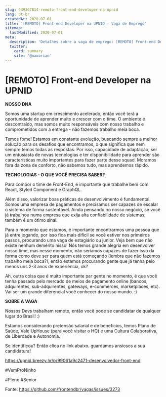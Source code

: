 ```yaml
---
slug: 649367814-remoto-front-end-developer-na-upnid
lang: pt-br
createdAt: 2020-07-01
title: '[REMOTO] Front-end Developer na UPNID - Vaga de Emprego'
sitemap:
  lastModified: 2020-07-01
meta:
  description: 'Detalhes sobre a vaga de emprego: [REMOTO] Front-end Developer na UPNID'
  twitter:
    card: summary
    site: '@nawarian'
---
```


# [REMOTO] Front-end Developer na UPNID

**NOSSO DNA**

Somos uma startup em crescimento acelerado, então você terá a oportunidade de aprender muito e crescer com o time. O ambiente é descontraído, mas somos muito responsáveis com nosso trabalho e comprometidos com a entrega - não fazemos trabalho meia boca.

Temos fome! Estamos em constante evolução, buscando sempre a melhor solução para os desafios que encontramos, o que significa que nem sempre temos todas as respostas. Por isso, capacidade de adaptação, ser um entusiasta de novas tecnologias e ter disponibilidade para aprender são características muito importantes para fazer parte desse squad. Moramos fora da zona de conforto, não sabemos tudo, mas aprendemos rápido.

**TECNOLOGIAS - O QUE VOCÊ PRECISA SABER?**

Para compor o time de Front-End, é importante que trabalhe bem com React, Styled Component e GraphQL.

Além disso, valorizar boas práticas de desenvolvimento é fundamental. Somos uma empresa de pagamentos e precisamos ser capazes de escalar o sistema de forma sustentável. Ainda pensando no nosso negócio, se você já trabalhou numa empresa que exija alta confiabilidade de sistemas, também é um ótimo sinal.

Para o momento que estamos, é importante encontrarmos uma pessoa que já entre jogando, por isso fica mais dificil se você estiver nos primeiros passos, procurando uma vaga de estagiário ou junior. Veja bem que não existe nenhum demérito nisso! Nós temos grande alegria em desenvolver nosso time, mas nesse momento, não seríamos capazes de fazer isso da forma como deve ser para quem está começando (lembra que não fazemos trabalho meia boca?), então estamos procurando gente que já tenha pelo menos uns 2-3 anos de experiência, ok?

Ah, outra coisa que é muito importante par gente no momento, é que você tenha passado pelo mercado de meios de pagamento online (bancos, adquirentes, sub-adquirentes, gateways, e-commerces, marketplaces, etc). Vai ser um grande diferencial você conhecer do nosso mundo. :)

**SOBRE A VAGA**

Nossos Devs trabalham remoto, então você pode se candidatar de qualquer lugar do Brasil! :)

Estamos considerando pretensão salarial e de benefícios, temos Plano de Saúde, Vale UpHouse (para você visitar o HQ) e uma Cultura Colaborativa, de Liberdade e Autonomia.

Se identificou? Então clica no link abaixo. guardamos ansiosos a sua candidatura!

https://upnid.breezy.hr/p/99061a9c2471-desenvolvedor-front-end

#VemProNinho

#Pleno 
#Senior

Fonte: https://github.com/frontendbr/vagas/issues/3273